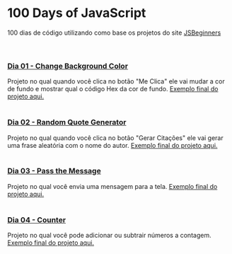 # 100 Days of JavaScript

100 dias de código utilizando como base os projetos do site [JSBeginners](https://jsbeginners.com/javascript-projects-for-beginners/)
\
&nbsp;
\
&nbsp;
### [Dia 01 - Change Background Color](https://github.com/iaarkz/100daysjavascript/tree/main/001-change-background-color)
Projeto no qual quando você clica no botão "Me Clica" ele vai mudar a cor de fundo e mostrar qual o código Hex da cor de fundo. [Exemplo final do projeto aqui.](https://i.ibb.co/LRNh7mx/Screenshot-8.png)
\
&nbsp;

### [Dia 02 - Random Quote Generator](https://github.com/iaarkz/100daysjavascript/tree/main/002-random-quotes)
Projeto no qual quando você clica no botão "Gerar Citações" ele vai gerar uma frase aleatória com o nome do autor. [Exemplo final do projeto aqui.](https://i.ibb.co/D7v9Prx/Screenshot-9.png)
\
&nbsp;

### [Dia 03 - Pass the Message](https://github.com/iaarkz/100daysjavascript/tree/main/003-pass-the-message)
Projeto no qual você envia uma mensagem para a tela. [Exemplo final do projeto aqui.](https://i.ibb.co/Wg76nnp/Screenshot-11.png)
\
&nbsp;

### [Dia 04 - Counter](https://github.com/iaarkz/100daysjavascript/tree/main/004-counter)
Projeto no qual você pode adicionar ou subtrair números a contagem. [Exemplo final do projeto aqui.](https://i.ibb.co/thvXRpS/Screenshot-12.png)
